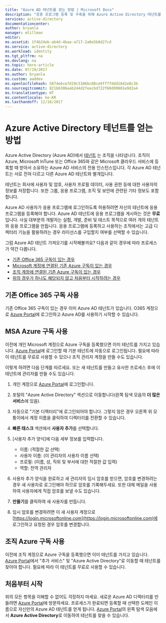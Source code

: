 ```yaml
---
title: "Azure AD 테넌트를 얻는 방법 | Microsoft Docs"
description: "응용 프로그램 등록 및 구축을 위해 Azure Active Directory 테넌트를 얻는 방법입니다."
services: active-directory
documentationcenter: 
author: bryanla
manager: mtillman
editor: 
ms.assetid: 1f4b24eb-ab4d-4baa-a717-2a0e5b8d27cd
ms.service: active-directory
ms.workload: identity
ms.tgt_pltfrm: na
ms.devlang: na
ms.topic: hero-article
ms.date: 07/19/2017
ms.author: bryanla
ms.custom: aaddev
ms.openlocfilehash: 5874e6ce7d19c5106bc88ce9ff7fddd1842e0c3b
ms.sourcegitcommit: 821b6306aab244d2feacbd722f60d99881e9d2a4
ms.translationtype: HT
ms.contentlocale: ko-KR
ms.lasthandoff: 12/16/2017
---
```

# <a name="how-to-get-an-azure-active-directory-tenant"></a>Azure Active Directory 테넌트를 얻는 방법
Azure Active Directory (Azure AD)에서 [테넌트](https://msdn.microsoft.com/library/azure/jj573650.aspx#BKMK_WhatIsAnAzureADTenant) 는 조직을 나타냅니다.  조직이 Azure, Microsoft InTune 또는 Office 365와 같은 Microsoft 클라우드 서비스에 등록할 때 받아서 소유하는 Azure AD 서비스의 전용 인스턴스입니다.  각 Azure AD 테넌트는 서로 전혀 다르고 다른 Azure AD 테넌트와 별개입니다.  

테넌트는 회사에 사용자 및 암호, 사용자 프로필 데이터, 사용 권한 등에 대한 사용자의 정보를 저장합니다.  또한 그룹, 응용 프로그램, 조직 및 보안에 관련된 기타 정보도 포함합니다.

Azure AD 사용자가 응용 프로그램에 로그인하도록 허용하려면 자신의 테넌트에 응용 프로그램을 등록해야 합니다.  Azure AD 테넌트에 응용 프로그램을 게시하는 것은 **무료**입니다.  사실 대부분의 개발자는 실험, 개발, 준비 및 테스트 목적으로 여러 개의 테넌트와 응용 프로그램을 만듭니다.  응용 프로그램에 등록하고 사용하는 조직에서는 고급 디렉터리 기능을 활용하려는 경우 라이선스를 구입할지 여부를 선택할 수 있습니다.

그럼 Azure AD 테넌트 가져오기를 시작해볼까요?  다음과 같이 경우에 따라 프로세스가 약간 다릅니다.

* [기존 Office 365 구독이 있는 경우](#use-an-existing-office-365-subscription)
* [Microsoft 계정에 연결된 기존 Azure 구독이 있는 경우](#use-an-msa-azure-subscription)
* [조직 계정에 연결된 기존 Azure 구독이 있는 경우](#use-an-organizational-azure-subscription)
* [위의 경우가 하나도 해당되지 않고 처음부터 시작하려는 경우](#start-from-scratch)

## <a name="use-an-existing-office-365-subscription"></a>기존 Office 365 구독 사용
기존 Office 365 구독이 있는 경우 이미 Azure AD 테넌트가 있습니다. O365 계정으로 [Azure Portal](https://portal.azure.com)에 로그인하고 Azure AD를 사용하기 시작할 수 있습니다.

## <a name="use-an-msa-azure-subscription"></a>MSA Azure 구독 사용
이전에 개인 Microsoft 계정으로 Azure 구독을 등록했으면 이미 테넌트를 가지고 있습니다.  [Azure Portal](https://portal.azure.com)에 로그인할 때 기본 테넌트에 자동으로 로그인됩니다. 필요에 따라 이 테넌트를 무료로 사용할 수 있으나 조직 관리자 계정을 만들 수도 있습니다.

이렇게 하려면 다음 단계를 따르세요.  또는 새 테넌트를 만들고 유사한 프로세스 후에 이 테넌트에 관리자를 만들 수도 있습니다.

1. 개인 계정으로 [Azure Portal](https://portal.azure.com)에 로그인합니다.
2. 포털의 "Azure Active Directory" 섹션으로 이동합니다(왼쪽 탐색 모음의 **더 많은 서비스**에 있음).
3. 자동으로 "기본 디렉터리"에 로그인되어야 합니다. 그렇지 않은 경우 오른쪽 위 모퉁이에서 계정 이름을 클릭하여 디렉터리를 전환할 수 있습니다.
4. **빠른 태스크** 섹션에서 **사용자 추가**를 선택합니다.
5. [사용자 추가 양식]에 다음 세부 정보를 입력합니다.

   * 이름: (적절한 값 선택)
   * 사용자 이름: (이 관리자의 사용자 이름 선택)
   * 프로필: (이름, 성, 직위 및 부서에 대한 적절한 값 입력)
   * 역할: 전역 관리자 
6. 사용자 추가 양식을 완료하고 새 관리자의 임시 암호를 받으면, 암호를 변경하려는 경우 새 사용자로 로그인해야 하므로 암호를 기록해두세요. 또한 대체 메일을 사용하여 사용자에게 직접 암호를 보낼 수도 있습니다.
7. **만들기**를 클릭하여 새 사용자를 만듭니다.
8. 임시 암호를 변경하려면 이 새 사용자 계정으로 [https://login.microsoftonline.com](https://login.microsoftonline.com)에 로그인하고 요청된 경우 암호를 변경합니다.

## <a name="use-an-organizational-azure-subscription"></a>조직 Azure 구독 사용
이전에 조직 계정으로 Azure 구독을 등록했으면 이미 테넌트를 가지고 있습니다.  [Azure Portal](https://portal.azure.com)에서 "추가 서비스" 및 "Azure Active Directory"로 이동할 때 테넌트를 찾아야 합니다.  필요에 따라 이 테넌트를 무료로 사용할 수 있습니다.

## <a name="start-from-scratch"></a>처음부터 시작
위의 모든 항목을 이해할 수 없어도 걱정하지 마세요. 새로운 Azure AD 디렉터리를 만들려면 [Azure Portal](https://portal.azure.com/#create/Microsoft.AzureActiveDirectory)에 방문하세요. 프로세스가 완료되면 등록할 때 선택한 도메인 이름으로 자신만의 Azure AD 테넌트를 얻게 됩니다.  [Azure Portal](https://portal.azure.com)의 왼쪽 탐색 모음에서 **Azure Active Directory**로 이동하여 테넌트를 찾을 수 있습니다.
